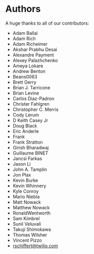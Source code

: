 Authors
=======

A huge thanks to all of our contributors:


- Adam Ballai
- Adam Rich
- Adam Richeimer
- Akshar Prabhu Desai
- Alexandre Payment
- Alexey Palazhchenko
- Ameya Lokare
- Andrew Benton
- Beans0063
- Brett Gerry
- Brian J. Tarricone
- Brian Levine
- Carlos Diaz-Padron
- Christer Fahlgren
- Christopher C. Merris
- Cody Lerum
- D Keith Casey Jr
- Doug Black
- Eric Anderle
- Frank
- Frank Stratton
- Girish Bharadwaj
- Guillaume BINET
- Jancsi Farkas
- Jason Li
- John A. Tamplin
- Jon Plax
- Kevin Burke
- Kevin Whinnery
- Kyle Conroy
- Mario Niebla
- Matt Nowack
- Matthew Nowack
- RonaldWentworth
- Sam Kimbrel
- Sunil Veluvali
- Takuji Shimokawa
- Thomas Wilsher
- Vincent Pizzo
- rschiffert@twilio.com
